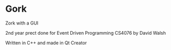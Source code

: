 # Gork
Zork with a GUI  

2nd year prect done for Event Driven Programming CS4076 by David Walsh  

Written in C++ and made in Qt Creator
